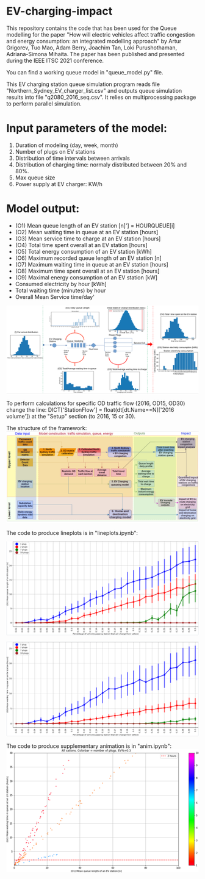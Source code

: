 # EV-charging-impact

This repository contains the code that has been used for the Queue modelling for the paper "How will electric vehicles affect traffic congestion and energy
consumption: an integrated modelling approach" by Artur Grigorev, Tuo Mao, Adam Berry, Joachim Tan, Loki Purushothaman, Adriana-Simona Mihaita. The paper has been published and presented during the IEEE ITSC 2021 conference.

You can find a working queue model in "queue_model.py" file.

This EV charging station queue simulation program reads file "Northern_Sydney_EV_charger_list.csv" and outputs queue simulation results into file "q2080_2016_seq.csv". It relies on multiprocessing package to perform parallel simulation. 

# Input parameters of the model:
1. Duration of modeling (day, week, month)
2. Number of plugs on EV stations
3. Distribution of time intervals between arrivals
4. Distribution of charging time: normaly distributed between 20% and 80%.
5. Max queue size
6. Power supply at EV charger: KW/h

# Model output:
* (O1) Mean queue length of an EV station [n]'] = HOURQUEUE[i]
* (O2) Mean waiting time in queue at an EV station [hours]
* (O3) Mean service time to charge at an EV station [hours]
* (O4) Total time spent overall at an EV station [hours]
* (O5) Total energy consumption of an EV station [kWh]
* (O6) Maximum recorded queue length of an EV station [n]
* (O7) Maximum waiting time in queue at an EV station [hours]
* (O8) Maximum time spent overall at an EV station [hours]
* (O9) Maximal energy consumption of an EV station [kW]
* Consumed electricity by hour [kWh]
* Total waiting time (minutes) by hour
* Overall Mean Service time/day'

![queue model](https://github.com/Future-Mobility-Lab/EV-charging-impact/blob/main/queue-model.PNG "Title")



To perform calculations for specific OD traffic flow (2016, OD15, OD30) change the line: DICT['StationFlow'] = float(dt[dt.Name==N]['2016 volume']) at the "Setup" section (to 2016, 15 or 30).

The structure of the framework:
![framework](https://github.com/Future-Mobility-Lab/EV-charging-impact/blob/main/framework.PNG "Title")

The code to produce lineplots is in "lineplots.ipynb":

![lineplot](https://github.com/Future-Mobility-Lab/EV-charging-impact/blob/main/lineplot.PNG "Title")

![lineplot2](https://github.com/Future-Mobility-Lab/EV-charging-impact/blob/main/lineplot2.PNG "Title")

The code to produce supplementary animation is in "anim.ipynb":
![anim](https://github.com/Future-Mobility-Lab/EV-charging-impact/blob/main/EV-029.png "Title")
